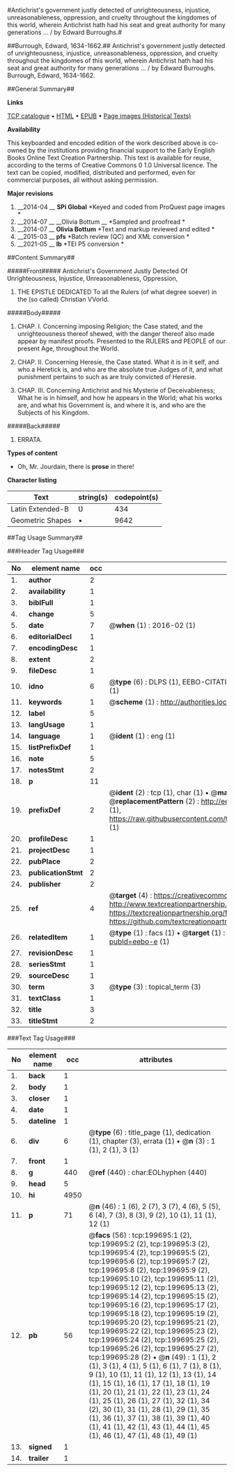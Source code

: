 #Antichrist's government justly detected of unrighteousness, injustice, unreasonableness, oppression, and cruelty throughout the kingdomes of this world, wherein Antichrist hath had his seat and great authority for many generations ... / by Edward Burroughs.#

##Burrough, Edward, 1634-1662.##
Antichrist's government justly detected of unrighteousness, injustice, unreasonableness, oppression, and cruelty throughout the kingdomes of this world, wherein Antichrist hath had his seat and great authority for many generations ... / by Edward Burroughs.
Burrough, Edward, 1634-1662.

##General Summary##

**Links**

[TCP catalogue](http://www.ota.ox.ac.uk/tcp/)  • 
[HTML](http://tei.it.ox.ac.uk/tcp/Texts-HTML/free/B18/B18337.html)  • 
[EPUB](http://tei.it.ox.ac.uk/tcp/Texts-EPUB/free/B18/B18337.epub) • 
[Page images (Historical Texts)](https://historicaltexts.jisc.ac.uk/eebo-12047166e)

**Availability**

This keyboarded and encoded edition of the work described above is co-owned by the
    institutions providing financial support to the Early English Books Online Text Creation
    Partnership. This text is available for reuse, according to the terms of  Creative Commons 0 1.0 Universal
    licence. The text can be copied, modified, distributed and performed, even for commercial
    purposes, all without asking permission.

**Major revisions**

1. __2014-04 __ __SPi Global__ *Keyed and coded from ProQuest page images *
1. __2014-07 __ __Olivia Bottum __ *Sampled and proofread *
1. __2014-07 __ __Olivia Bottum__ *Text and markup reviewed and edited *
1. __2015-03 __ __pfs__ *Batch review (QC) and XML conversion *
1. __2021-05 __ __lb__ *TEI P5 conversion *

##Content Summary##

#####Front#####
Antichrist's Government Justly Detected Of Ʋnrighteousness, Injustice, Ʋnreasonableness, Oppression,
1. THE EPISTLE DEDICATED To all the Rulers (of what degree soever) in the (so called) Christian VVorld.

#####Body#####

1. CHAP. I. Concerning imposing Religion; the Case stated, and the unrighteousness thereof shewed, with the danger thereof also made appear by manifest proofs. Presented to the RULERS and PEOPLE of our present Age, throughout the World.

1. CHAP. II. Concerning Heresie, the Case stated. What it is in it self, and who a Heretick is, and who are the absolute true Judges of it, and what punishment pertains to such as are truly convicted of Heresie.

1. CHAP. III. Concerning Antichrist and his Mysterie of Deceivableness; What he is in himself, and how he appears in the World; what his works are, and what his Government is, and where it is, and who are the Subjects of his Kingdom.

#####Back#####

1. ERRATA.

**Types of content**

  * Oh, Mr. Jourdain, there is **prose** in there!

**Character listing**


|Text|string(s)|codepoint(s)|
|---|---|---|
|Latin Extended-B|Ʋ|434|
|Geometric Shapes|▪|9642|

##Tag Usage Summary##

###Header Tag Usage###

|No|element name|occ|attributes|
|---|---|---|---|
|1.|__author__|2||
|2.|__availability__|1||
|3.|__biblFull__|1||
|4.|__change__|5||
|5.|__date__|7| @__when__ (1) : 2016-02 (1)|
|6.|__editorialDecl__|1||
|7.|__encodingDesc__|1||
|8.|__extent__|2||
|9.|__fileDesc__|1||
|10.|__idno__|6| @__type__ (6) : DLPS (1), EEBO-CITATION (1), VID (1), EEBO-PROQUEST (1), STC (1), OCLC (1)|
|11.|__keywords__|1| @__scheme__ (1) : http://authorities.loc.gov/ (1)|
|12.|__label__|5||
|13.|__langUsage__|1||
|14.|__language__|1| @__ident__ (1) : eng (1)|
|15.|__listPrefixDef__|1||
|16.|__note__|5||
|17.|__notesStmt__|2||
|18.|__p__|11||
|19.|__prefixDef__|2| @__ident__ (2) : tcp (1), char (1)  •  @__matchPattern__ (2) : ([0-9\-]+):([0-9IVX]+) (1), (.+) (1)  •  @__replacementPattern__ (2) : http://eebo.chadwyck.com/downloadtiff?vid=$1&page=$2 (1), https://raw.githubusercontent.com/textcreationpartnership/Texts/master/tcpchars.xml#$1 (1)|
|20.|__profileDesc__|1||
|21.|__projectDesc__|1||
|22.|__pubPlace__|2||
|23.|__publicationStmt__|2||
|24.|__publisher__|2||
|25.|__ref__|4| @__target__ (4) : https://creativecommons.org/publicdomain/zero/1.0/ (1), http://www.textcreationpartnership.org/docs/. (1), https://textcreationpartnership.org/faq/#faq05 (1), https://github.com/textcreationpartnership (1)|
|26.|__relatedItem__|1| @__type__ (1) : facs (1)  •  @__target__ (1) : https://data.historicaltexts.jisc.ac.uk/view?pubId=eebo-e (1)|
|27.|__revisionDesc__|1||
|28.|__seriesStmt__|1||
|29.|__sourceDesc__|1||
|30.|__term__|3| @__type__ (3) : topical_term (3)|
|31.|__textClass__|1||
|32.|__title__|3||
|33.|__titleStmt__|2||


###Text Tag Usage###

|No|element name|occ|attributes|
|---|---|---|---|
|1.|__back__|1||
|2.|__body__|1||
|3.|__closer__|1||
|4.|__date__|1||
|5.|__dateline__|1||
|6.|__div__|6| @__type__ (6) : title_page (1), dedication (1), chapter (3), errata (1)  •  @__n__ (3) : 1 (1), 2 (1), 3 (1)|
|7.|__front__|1||
|8.|__g__|440| @__ref__ (440) : char:EOLhyphen (440)|
|9.|__head__|5||
|10.|__hi__|4950||
|11.|__p__|71| @__n__ (46) : 1 (6), 2 (7), 3 (7), 4 (6), 5 (5), 6 (4), 7 (3), 8 (3), 9 (2), 10 (1), 11 (1), 12 (1)|
|12.|__pb__|56| @__facs__ (56) : tcp:199695:1 (2), tcp:199695:2 (2), tcp:199695:3 (2), tcp:199695:4 (2), tcp:199695:5 (2), tcp:199695:6 (2), tcp:199695:7 (2), tcp:199695:8 (2), tcp:199695:9 (2), tcp:199695:10 (2), tcp:199695:11 (2), tcp:199695:12 (2), tcp:199695:13 (2), tcp:199695:14 (2), tcp:199695:15 (2), tcp:199695:16 (2), tcp:199695:17 (2), tcp:199695:18 (2), tcp:199695:19 (2), tcp:199695:20 (2), tcp:199695:21 (2), tcp:199695:22 (2), tcp:199695:23 (2), tcp:199695:24 (2), tcp:199695:25 (2), tcp:199695:26 (2), tcp:199695:27 (2), tcp:199695:28 (2)  •  @__n__ (49) : 1 (1), 2 (1), 3 (1), 4 (1), 5 (1), 6 (1), 7 (1), 8 (1), 9 (1), 10 (1), 11 (1), 12 (1), 13 (1), 14 (1), 15 (1), 16 (1), 17 (1), 18 (1), 19 (1), 20 (1), 21 (1), 22 (1), 23 (1), 24 (1), 25 (1), 26 (1), 27 (1), 32 (1), 34 (2), 30 (1), 31 (1), 28 (1), 29 (1), 35 (1), 36 (1), 37 (1), 38 (1), 39 (1), 40 (1), 41 (1), 42 (1), 43 (1), 44 (1), 45 (1), 46 (1), 47 (1), 48 (1), 49 (1)|
|13.|__signed__|1||
|14.|__trailer__|1||

